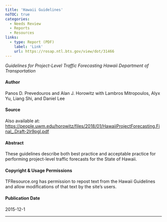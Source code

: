 ```yaml
---
title: 'Hawaii Guidelines'
noTOC: true
categories:
  - Needs Review
  - Reports
  - Resources
links:
  - type: Report (PDF)
    label: 'Link'
    url: https://rosap.ntl.bts.gov/view/dot/31466
---
```


_Guidelines for Project-Level Traffic Forecasting Hawaii Department of Transportation_

#### Author

Panos D. Prevedouros and Alan J. Horowitz with Lambros Mitropoulos, Alyx Yu, Liang Shi, and Daniel Lee

#### Source

Also available at: <https://people.uwm.edu/horowitz/files/2018/01/HawaiiProjectForecasting.Final_.Draft-2lr9pgl.pdf>

#### Abstract

These guidelines describe both best practice and acceptable practice for performing project-level traffic forecasts for the State of Hawaii.

#### Copyright & Usage Permissions

TFResource.org has permission to repost text from the Hawaii Guidelines and allow modifications of that text by the site’s users.

#### Publication Date

2015-12-1

---
